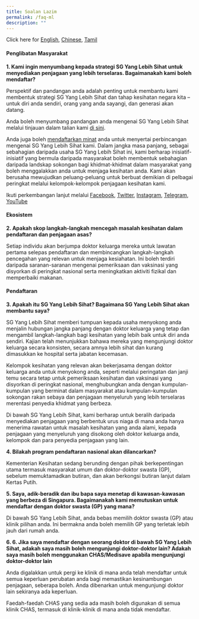 ```yaml
---
title: Soalan Lazim
permalink: /faq-ml
description: ""
---
```

Click here for [English](/faq), [Chinese](/faq-cn), [Tamil](/faq-ta)

#### **Penglibatan Masyarakat**

**1. 	Kami ingin menyumbang kepada strategi SG Yang Lebih Sihat untuk menyediakan penjagaan yang lebih terselaras. Bagaimanakah kami boleh mendaftar?**

Perspektif dan pandangan anda adalah penting untuk membantu kami membentuk strategi SG Yang Lebih Sihat dan tahap kesihatan negara kita – untuk diri anda sendiri, orang  yang anda sayangi, dan generasi akan datang.

Anda boleh menyumbang pandangan anda mengenai SG Yang Lebih Sihat melalui tinjauan dalam talian kami [di sini](https://form.gov.sg/#!/6254f4af045bce0012fc5a8b).

Anda juga boleh [mendaftarkan minat](https://go.gov.sg/hsginterest) anda untuk menyertai perbincangan mengenai SG Yang Lebih Sihat kami. Dalam jangka masa panjang, sebagai sebahagian daripada usaha SG Yang Lebih Sihat ini, kami berharap inisiatif-inisiatif yang bermula daripada masyarakat boleh membentuk sebahagian daripada landskap sokongan bagi khidmat-khidmat dalam masyarakat yang boleh menggalakkan anda untuk menjaga kesihatan anda. Kami akan berusaha mewujudkan peluang-peluang untuk berbuat demikian di pelbagai peringkat melalui kelompok-kelompok penjagaan kesihatan kami.

Ikuti perkembangan lanjut melalui [Facebook](https://www.facebook.com/sghealthministry),  [Twitter](https://twitter.com/sporeMOH), [Instagram](https://www.instagram.com/moh_singapore/), [Telegram](https://t.me/MOHsingapore), [YouTube](https://www.youtube.com/user/MOHSingapore)
#### **Ekosistem**
**2. Apakah skop langkah-langkah mencegah masalah kesihatan dalam pendaftaran dan penjagaan asas?**

Setiap individu akan berjumpa  doktor keluarga mereka untuk lawatan pertama selepas pendaftaran dan membincangkan langkah-langkah pencegahan yang relevan untuk menjaga kesiahatan. Ini boleh terdiri daripada saranan-saranan mengenai pemeriksaan dan vaksinasi yang disyorkan di peringkat nasional serta meningkatkan aktiviti fizikal dan memperbaiki makanan. 

#### **Pendaftaran**

**3. Apakah itu SG Yang Lebih Sihat? Bagaimana SG Yang Lebih Sihat  akan membantu saya?**

SG Yang Lebih Sihat memberi tumpuan kepada usaha menyokong anda menjalin hubungan jangka panjang dengan doktor keluarga yang tetap dan mengambil langkah-langkah bagi kesihatan yang lebih baik untuk diri anda sendiri. Kajian telah menunjukkan bahawa mereka  yang mengunjungi doktor keluarga secara konsisten, secara amnya lebih sihat dan kurang dimasukkan ke hospital serta jabatan kecemasan.

Kelompok kesihatan yang relevan akan bekerjasama dengan doktor keluarga anda untuk menyokong anda, seperti melalui peringatan dan janji temu secara tetap untuk pemeriksaan kesihatan dan vaksinasi yang disyorkan di peringkat nasional, menghubungkan anda dengan kumpulan-kumpulan yang berminat dalam masyarakat atau kumpulan-kumpulan sokongan rakan sebaya  dan penjagaan menyeluruh yang lebih terselaras merentasi penyedia khidmat yang berbeza.

Di bawah SG Yang Lebih Sihat, kami berharap untuk beralih daripada menyediakan penjagaan yang berbentuk urus niaga di mana anda hanya menerima rawatan untuk masalah kesihatan yang anda alami, kepada penjagaan yang menyeluruh yang disokong oleh doktor keluarga anda, kelompok dan para penyedia penjagaan yang lain.

**4. Bilakah program pendaftaran nasional akan dilancarkan?**

Kementerian Kesihatan sedang berunding dengan  pihak berkepentingan utama termasuk masyarakat umum dan doktor-doktor swasta (GP), sebelum memuktamadkan butiran, dan  akan berkongsi butiran lanjut dalam Kertas Putih.

**5. Saya, adik-beradik dan ibu bapa saya menetap di kawasan-kawasan yang berbeza di Singapura. Bagaimanakah kami memutuskan untuk mendaftar dengan doktor swasta (GP) yang mana?**

Di bawah SG Yang Lebih Sihat, anda  bebas memilih doktor swasta (GP) atau klinik pilihan anda. Ini bermakna anda boleh memilih GP yang terletak lebih jauh dari rumah anda. 

**6.	6.	Jika saya mendaftar dengan seorang doktor di bawah SG Yang Lebih Sihat, adakah saya masih boleh mengunjungi doktor-doktor lain? Adakah saya masih boleh menggunakan CHAS/Medisave apabila mengunjungi doktor-doktor lain**

Anda digalakkan untuk pergi ke klinik di mana  anda telah mendaftar untuk semua keperluan perubatan anda bagi memastikan kesinambungan penjagaan, seberapa boleh. Anda dibenarkan untuk mengunjungi doktor lain sekiranya ada keperluan. 

Faedah-faedah CHAS yang sedia ada masih boleh digunakan di semua klinik CHAS, termasuk di klinik-klinik di mana anda tidak mendaftar. 